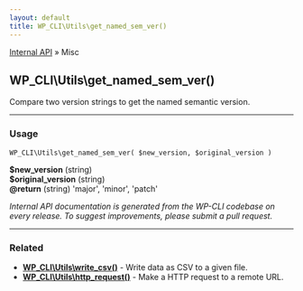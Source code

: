 ```yaml
---
layout: default
title: WP_CLI\Utils\get_named_sem_ver()
---
```


<a href="/docs/internal-api/">Internal API</a> &raquo; Misc

## WP_CLI\Utils\get_named_sem_ver()

Compare two version strings to get the named semantic version.

***

### Usage

    WP_CLI\Utils\get_named_sem_ver( $new_version, $original_version )

<div>
<strong>$new_version</strong> (string) <br />
<strong>$original_version</strong> (string) <br />
<strong>@return</strong> (string) 'major', 'minor', 'patch'<br /></p>
</div>


*Internal API documentation is generated from the WP-CLI codebase on every release. To suggest improvements, please submit a pull request.*


***

### Related

<ul>



<li><strong><a href="/docs/internal-api/wp-cli-utils-write-csv/">WP_CLI\Utils\write_csv()</a></strong> - Write data as CSV to a given file.</li>


<li><strong><a href="/docs/internal-api/wp-cli-utils-http-request/">WP_CLI\Utils\http_request()</a></strong> - Make a HTTP request to a remote URL.</li>



</ul>


